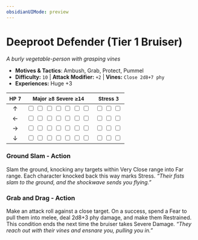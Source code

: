 ```yaml
---
obsidianUIMode: preview
---
```

# Deeproot Defender (Tier 1 Bruiser)

*A burly vegetable-person with grasping vines*

- **Motives & Tactics**: Ambush, Grab, Protect, Pummel
- **Difficulty:** `10` | **Attack Modifier:** `+2` | **Vines:** `Close 2d8+7 phy`
- **Experiences:** Huge +3

| <small>HP</small> `7` | <small>Major</small> `≥8` <small>Severe</small> `≥14` | <small>Stress</small> `3` |
|:-:|:-:|:-:|
| ↑ |  <input type="checkbox" unchecked id="16c66b43"> <input type="checkbox" unchecked id="e945edca"> <input type="checkbox" unchecked id="35631a23"> <input type="checkbox" unchecked id="e8b16b3d"> <input type="checkbox" unchecked id="c6d4d7c7"> <input type="checkbox" unchecked id="b10a8f4c"> <input type="checkbox" unchecked id="0e55d9d1"> |  <input type="checkbox" unchecked id="79a68616"> <input type="checkbox" unchecked id="c35916d3"> <input type="checkbox" unchecked id="7b7aa205"> |
| ← |  <input type="checkbox" unchecked id="43d38aaf"> <input type="checkbox" unchecked id="d108ccf2"> <input type="checkbox" unchecked id="703031ae"> <input type="checkbox" unchecked id="802372af"> <input type="checkbox" unchecked id="d44d11a9"> <input type="checkbox" unchecked id="e6a7ebca"> <input type="checkbox" unchecked id="2a7ca942"> |  <input type="checkbox" unchecked id="dd1d793e"> <input type="checkbox" unchecked id="558118c4"> <input type="checkbox" unchecked id="86eb37ee"> |
| → |  <input type="checkbox" unchecked id="bedd9645"> <input type="checkbox" unchecked id="96468618"> <input type="checkbox" unchecked id="42ecd78f"> <input type="checkbox" unchecked id="20970bda"> <input type="checkbox" unchecked id="0d2fd782"> <input type="checkbox" unchecked id="ee09f6d8"> <input type="checkbox" unchecked id="890da8d0"> |  <input type="checkbox" unchecked id="8f80b12c"> <input type="checkbox" unchecked id="e06b2a9c"> <input type="checkbox" unchecked id="9b7090f7"> |
| ↓ |  <input type="checkbox" unchecked id="6a562579"> <input type="checkbox" unchecked id="5d9b7827"> <input type="checkbox" unchecked id="0c6cd5f2"> <input type="checkbox" unchecked id="37d5ecb0"> <input type="checkbox" unchecked id="3161c037"> <input type="checkbox" unchecked id="6a3eaf06"> <input type="checkbox" unchecked id="e9051b5f"> |  <input type="checkbox" unchecked id="0b940f47"> <input type="checkbox" unchecked id="3b3a548c"> <input type="checkbox" unchecked id="5d968290"> |

### Ground Slam - Action

Slam the ground, knocking any targets within Very Close range into Far range. Each character knocked back this way marks Stress. *“Their fists slam to the ground, and the shockwave sends you flying.”*

### Grab and Drag - Action

Make an attack roll against a close target. On a success, spend a Fear to pull them into melee, deal 2d8+3 phy damage, and make them Restrained. This condition ends the next time the bruiser takes Severe Damage. *“They reach out with their vines and ensnare you, pulling you in.”*
